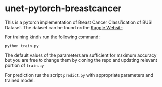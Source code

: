 # unet-pytorch-breastcancer

This is a pytorch implementation of Breast Cancer Classification of BUSI Dataset. The dataset can be found on the [Kaggle Website](https://www.kaggle.com/datasets/sabahesaraki/breast-ultrasound-images-dataset).

For training kindly run the following command:

`python train.py`

The default values of the parameters are sufficient for maximum accuracy but you are free to change them by cloning the repo and updating relevant portion of `train.py`

For prediction run the script `predict.py` with appropriate parameters and trained model.

